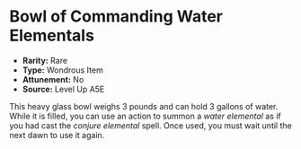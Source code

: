 
# Bowl of Commanding Water Elementals

* **Rarity:** Rare
* **Type:** Wondrous Item
* **Attunement:** No
* **Source:** Level Up A5E


This heavy glass bowl weighs 3 pounds and can hold 3 gallons of water. While it is filled, you can use an action to summon a _water elemental_  as if you had cast the _conjure elemental_  spell. Once used, you must wait until the next dawn to use it again.
